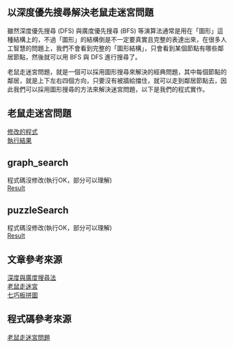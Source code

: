 ## 以深度優先搜尋解決老鼠走迷宮問題
雖然深度優先搜尋 (DFS) 與廣度優先搜尋 (BFS) 等演算法通常是用在「圖形」這種結構上的，不過「圖形」的結構倒是不一定要真實且完整的表達出來，在很多人工智慧的問題上，我們不會看到完整的「圖形結構」，只會看到某個節點有哪些鄰居節點，然後就可以用 BFS 與 DFS 進行搜尋了。

老鼠走迷宮問題，就是一個可以採用圖形搜尋來解決的經典問題，其中每個節點的鄰居，就是上下左右四個方向，只要沒有被牆給擋住，就可以走到鄰居節點去，因此我們可以採用圖形搜尋的方法來解決迷宮問題，以下是我們的程式實作。
## 老鼠走迷宮問題

[修改的程式](https://github.com/a922777/ai108b/blob/master/HW3/Mouse.java)\
[執行結果](https://github.com/a922777/ai108b/blob/master/HW3/Result.md)

## graph_search
程式碼沒修改(執行OK，部分可以理解)\
[Result](https://github.com/a922777/ai108b/blob/master/%E5%AD%B8%E7%BF%92%E7%AD%86%E8%A8%98/04-%E5%9C%96%E5%BD%A2%E6%90%9C%E5%B0%8B/graph_search.md)
## puzzleSearch
程式碼沒修改(執行OK，部分可以理解)\
[Result](https://github.com/a922777/ai108b/blob/master/%E5%AD%B8%E7%BF%92%E7%AD%86%E8%A8%98/04-%E5%9C%96%E5%BD%A2%E6%90%9C%E5%B0%8B/puzzleSearch.md)
## 文章參考來源

[深度與廣度搜尋法](https://misavo.com/blog/%E9%99%B3%E9%8D%BE%E8%AA%A0/%E6%9B%B8%E7%B1%8D/%E4%BA%BA%E5%B7%A5%E6%99%BA%E6%85%A7/04-%E5%9C%96%E5%BD%A2%E6%90%9C%E5%B0%8B/B-%E5%AF%A6%E4%BD%9C%EF%BC%9A%E6%B7%B1%E5%BA%A6%E8%88%87%E5%BB%A3%E5%BA%A6%E6%90%9C%E5%B0%8B%E6%B3%95?fbclid=IwAR00G5McBeR8V2iSBBRtUV91jz-__NnfMvd0WnPPKD2CYvMF4o5sPV6s8oU)\
[老鼠走迷宮](https://atain4u.wordpress.com/2010/03/23/%E8%B3%87%E6%96%99%E7%B5%90%E6%A7%8B-%E8%80%81%E9%BC%A0%E8%B5%B0%E8%BF%B7%E5%AE%AE/?fbclid=IwAR3TxuEmkqNHzjyyJkcr2gYfO7wYNS5dGkTVhKDSwV1vzsMmCtolndBzrwg)\
[七巧板拼圖](https://apkpure.com/cn/block-puzzle-tangram/com.hiza.pj015)
## 程式碼參考來源

[老鼠走迷宮問題](https://misavo.com/blog/%E9%99%B3%E9%8D%BE%E8%AA%A0/%E6%9B%B8%E7%B1%8D/%E4%BA%BA%E5%B7%A5%E6%99%BA%E6%85%A7/04-%E5%9C%96%E5%BD%A2%E6%90%9C%E5%B0%8B/C-%E5%AF%A6%E4%BD%9C%EF%BC%9A%E8%80%81%E9%BC%A0%E8%B5%B0%E8%BF%B7%E5%AE%AE%E5%95%8F%E9%A1%8C)

